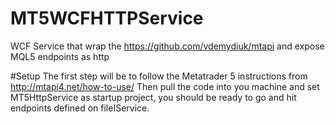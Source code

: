 # MT5WCFHTTPService
WCF Service that wrap the https://github.com/vdemydiuk/mtapi and expose MQL5 endpoints as http

#Setup
The first step will be to follow the Metatrader 5 instructions from http://mtapi4.net/how-to-use/
Then pull the code into you machine and set MT5HttpService as startup project, you should be ready to go and hit endpoints defined on fileIService.
